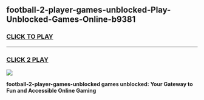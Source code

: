 
## football-2-player-games-unblocked-Play-Unblocked-Games-Online-b9381
<h3>
<a href="https://premium76.site?title=football-2-player-games-unblocked&ref=25A">CLICK TO PLAY</a></h3>
<hr>

<h3>
<a href="https://premium76.site?title=football-2-player-games-unblocked&ref=25A">CLICK 2 PLAY</a>
  
</h3>

<a href="https://premium76.site?title=football-2-player-games-unblocked&ref=25A"><img src="https://clearcache.store/games.png"></a>


**football-2-player-games-unblocked games unblocked: Your Gateway to Fun and Accessible Online Gaming**
